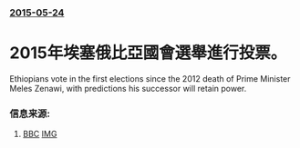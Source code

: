 ### [2015-05-24](/news/2015/05/24/index.md)

##### 
# 2015年埃塞俄比亞國會選舉進行投票。 

Ethiopians vote in the first elections since the 2012 death of Prime Minister Meles Zenawi, with predictions his successor will retain power.


### 信息来源:

1. [BBC](http://www.bbc.com/news/world-africa-32863508) [IMG](https://ichef.bbci.co.uk/news/1024/media/images/83195000/jpg/_83195565_83195560.jpg)
